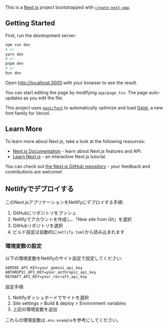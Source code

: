This is a [Next.js](https://nextjs.org) project bootstrapped with [`create-next-app`](https://nextjs.org/docs/app/api-reference/cli/create-next-app).

## Getting Started

First, run the development server:

```bash
npm run dev
# or
yarn dev
# or
pnpm dev
# or
bun dev
```

Open [http://localhost:3000](http://localhost:3000) with your browser to see the result.

You can start editing the page by modifying `app/page.tsx`. The page auto-updates as you edit the file.

This project uses [`next/font`](https://nextjs.org/docs/app/building-your-application/optimizing/fonts) to automatically optimize and load [Geist](https://vercel.com/font), a new font family for Vercel.

## Learn More

To learn more about Next.js, take a look at the following resources:

- [Next.js Documentation](https://nextjs.org/docs) - learn about Next.js features and API.
- [Learn Next.js](https://nextjs.org/learn) - an interactive Next.js tutorial.

You can check out [the Next.js GitHub repository](https://github.com/vercel/next.js) - your feedback and contributions are welcome!

## Netlifyでデプロイする

このNext.jsアプリケーションをNetlifyにデプロイする手順:

1. GitHubにリポジトリをプッシュ
2. Netlifyでアカウントを作成し、「New site from Git」を選択
3. GitHubリポジトリを選択
4. ビルド設定は自動的に`netlify.toml`から読み込まれます

### 環境変数の設定

以下の環境変数をNetlifyのサイト設定で設定してください:

```
GEMINI_API_KEY=your_gemini_api_key
ANTHROPIC_API_KEY=your_anthropic_api_key
RECRAFT_API_KEY=your_recraft_api_key
```

設定手順:
1. Netlifyダッシュボードでサイトを選択
2. Site settings > Build & deploy > Environment variables
3. 上記の環境変数を追加

これらの環境変数は`.env.example`を参考にしてください。
